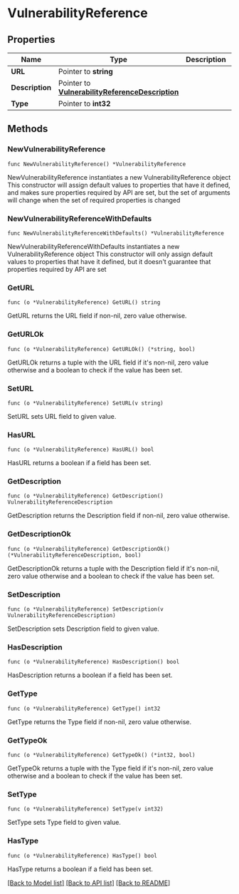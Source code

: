 # VulnerabilityReference

## Properties

Name | Type | Description | Notes
------------ | ------------- | ------------- | -------------
**URL** | Pointer to **string** |  | [optional] 
**Description** | Pointer to [**VulnerabilityReferenceDescription**](VulnerabilityReferenceDescription.md) |  | [optional] 
**Type** | Pointer to **int32** |  | [optional] 

## Methods

### NewVulnerabilityReference

`func NewVulnerabilityReference() *VulnerabilityReference`

NewVulnerabilityReference instantiates a new VulnerabilityReference object
This constructor will assign default values to properties that have it defined,
and makes sure properties required by API are set, but the set of arguments
will change when the set of required properties is changed

### NewVulnerabilityReferenceWithDefaults

`func NewVulnerabilityReferenceWithDefaults() *VulnerabilityReference`

NewVulnerabilityReferenceWithDefaults instantiates a new VulnerabilityReference object
This constructor will only assign default values to properties that have it defined,
but it doesn't guarantee that properties required by API are set

### GetURL

`func (o *VulnerabilityReference) GetURL() string`

GetURL returns the URL field if non-nil, zero value otherwise.

### GetURLOk

`func (o *VulnerabilityReference) GetURLOk() (*string, bool)`

GetURLOk returns a tuple with the URL field if it's non-nil, zero value otherwise
and a boolean to check if the value has been set.

### SetURL

`func (o *VulnerabilityReference) SetURL(v string)`

SetURL sets URL field to given value.

### HasURL

`func (o *VulnerabilityReference) HasURL() bool`

HasURL returns a boolean if a field has been set.

### GetDescription

`func (o *VulnerabilityReference) GetDescription() VulnerabilityReferenceDescription`

GetDescription returns the Description field if non-nil, zero value otherwise.

### GetDescriptionOk

`func (o *VulnerabilityReference) GetDescriptionOk() (*VulnerabilityReferenceDescription, bool)`

GetDescriptionOk returns a tuple with the Description field if it's non-nil, zero value otherwise
and a boolean to check if the value has been set.

### SetDescription

`func (o *VulnerabilityReference) SetDescription(v VulnerabilityReferenceDescription)`

SetDescription sets Description field to given value.

### HasDescription

`func (o *VulnerabilityReference) HasDescription() bool`

HasDescription returns a boolean if a field has been set.

### GetType

`func (o *VulnerabilityReference) GetType() int32`

GetType returns the Type field if non-nil, zero value otherwise.

### GetTypeOk

`func (o *VulnerabilityReference) GetTypeOk() (*int32, bool)`

GetTypeOk returns a tuple with the Type field if it's non-nil, zero value otherwise
and a boolean to check if the value has been set.

### SetType

`func (o *VulnerabilityReference) SetType(v int32)`

SetType sets Type field to given value.

### HasType

`func (o *VulnerabilityReference) HasType() bool`

HasType returns a boolean if a field has been set.


[[Back to Model list]](../README.md#documentation-for-models) [[Back to API list]](../README.md#documentation-for-api-endpoints) [[Back to README]](../README.md)



